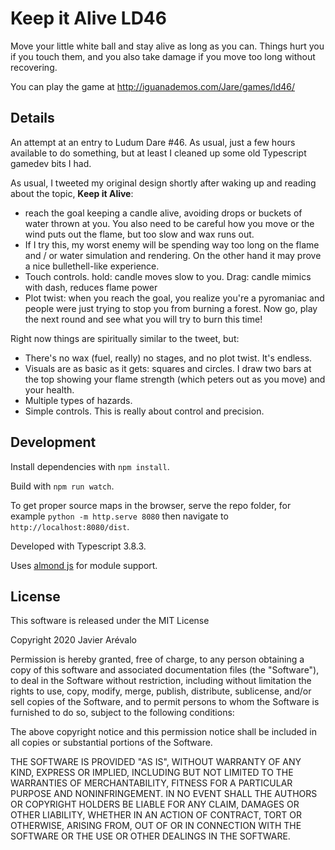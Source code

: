 # Keep it Alive LD46

Move your little white ball and stay alive as long as you can. Things hurt you
if you touch them, and you also take damage if you move too long without recovering.

You can play the game at http://iguanademos.com/Jare/games/ld46/

## Details

An attempt at an entry to Ludum Dare #46. As usual, just a few hours
available to do something, but at least I cleaned up some old Typescript
gamedev bits I had.

As usual, I tweeted my original design shortly after waking up and reading about the topic, **Keep it Alive**:

- reach the goal keeping a candle alive, avoiding drops or buckets of water thrown at you.
You also need to be careful how you move or the wind puts out the flame, but too slow and wax runs out.
- If I try this, my worst enemy will be spending way too long on the flame and / or water simulation
and rendering. On the other hand it may prove a nice bullethell-like experience.
- Touch controls. hold: candle moves slow to you. Drag: candle mimics with dash, reduces flame power
- Plot twist: when you reach the goal, you realize you're a pyromaniac and people were just trying to
stop you from burning a forest. Now go, play the next round and see what you will try to burn this time!

Right now things are spiritually similar to the tweet, but:

- There's no wax (fuel, really) no stages, and no plot twist. It's endless.
- Visuals are as basic as it gets: squares and circles. I draw two bars at the top showing your flame
strength (which peters out as you move) and your health.
- Multiple types of hazards.
- Simple controls. This is really about control and precision.

## Development

Install dependencies with `npm install`.

Build with `npm run watch`.

To get proper source maps in the browser, serve the repo folder, for example
`python -m http.serve 8080` then navigate to `http://localhost:8080/dist`.

Developed with Typescript 3.8.3.

Uses [almond js](https://github.com/requirejs/almond) for module support.

## License

This software is released under the MIT License

Copyright 2020 Javier Arévalo

Permission is hereby granted, free of charge, to any person obtaining a copy of
this software and associated documentation files (the "Software"), to deal in
the Software without restriction, including without limitation the rights to
use, copy, modify, merge, publish, distribute, sublicense, and/or sell copies of
the Software, and to permit persons to whom the Software is furnished to do so,
subject to the following conditions:

The above copyright notice and this permission notice shall be included in all
copies or substantial portions of the Software.

THE SOFTWARE IS PROVIDED "AS IS", WITHOUT WARRANTY OF ANY KIND, EXPRESS OR
IMPLIED, INCLUDING BUT NOT LIMITED TO THE WARRANTIES OF MERCHANTABILITY, FITNESS
FOR A PARTICULAR PURPOSE AND NONINFRINGEMENT. IN NO EVENT SHALL THE AUTHORS OR
COPYRIGHT HOLDERS BE LIABLE FOR ANY CLAIM, DAMAGES OR OTHER LIABILITY, WHETHER
IN AN ACTION OF CONTRACT, TORT OR OTHERWISE, ARISING FROM, OUT OF OR IN
CONNECTION WITH THE SOFTWARE OR THE USE OR OTHER DEALINGS IN THE SOFTWARE.